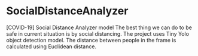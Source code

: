 # SocialDistanceAnalyzer
[COVID-19] Social Distance Analyzer model
The best thing we can do to be safe in current situation is by social distancing. 
The project uses Tiny Yolo object detection model. The distance between people in the frame is calculated using Euclidean distance.


